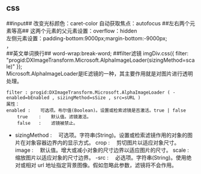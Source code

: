 css
---------------------------
##input##
改变光标颜色：caret-color
自动获取焦点：autofocus
##左右两个元素等高##
这两个元素的父元素设置：overflow：hidden<br>
左侧元素设置：padding-bottom:9000px;margin-bottom:-9000px;<br>，    
##英文单词换行##
word-wrap:break-word;
##filter滤镜
imgDiv.css({ filter: "progid:DXImageTransform.Microsoft.AlphaImageLoader(sizingMethod=scale)" });  
Microsoft.AlphaImageLoader是IE滤镜的一种，其主要作用就是对图片进行透明处理。

    filter : progid:DXImageTransform.Microsoft.AlphaImageLoader ( -enabled=bEnabled , sizingMethod=sSize , src=sURL )
    属性：
    enabled :　  可选项。布尔值(Boolean)。设置或检索滤镜是否激活。true | false
        true    :　  默认值。滤镜激活。
        false   :　  滤镜被禁止。
   - sizingMethod    :　  可选项。字符串(String)。设置或检索滤镜作用的对象的图片在对象容器边界内的显示方式。
        crop    :　  剪切图片以适应对象尺寸。
        image   :　  默认值。增大或减小对象的尺寸边界以适应图片的尺寸。
        scale   :　  缩放图片以适应对象的尺寸边界。
    -src :　  必选项。字符串(String)。使用绝对或相对 url 
        地址指定背景图像。假如忽略此参数，滤镜将不会作用。